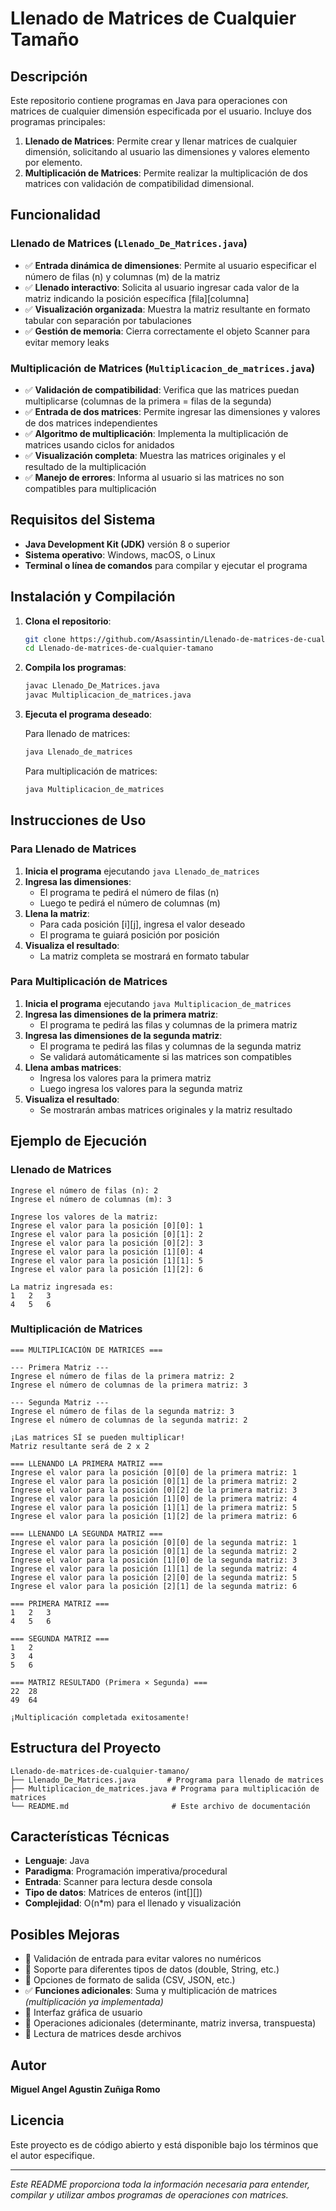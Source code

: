 # Llenado de Matrices de Cualquier Tamaño

## Descripción

Este repositorio contiene programas en Java para operaciones con matrices de cualquier dimensión especificada por el usuario. Incluye dos programas principales:

1. **Llenado de Matrices**: Permite crear y llenar matrices de cualquier dimensión, solicitando al usuario las dimensiones y valores elemento por elemento.
2. **Multiplicación de Matrices**: Permite realizar la multiplicación de dos matrices con validación de compatibilidad dimensional.

## Funcionalidad

### Llenado de Matrices (`Llenado_De_Matrices.java`)

- ✅ **Entrada dinámica de dimensiones**: Permite al usuario especificar el número de filas (n) y columnas (m) de la matriz
- ✅ **Llenado interactivo**: Solicita al usuario ingresar cada valor de la matriz indicando la posición específica [fila][columna]
- ✅ **Visualización organizada**: Muestra la matriz resultante en formato tabular con separación por tabulaciones
- ✅ **Gestión de memoria**: Cierra correctamente el objeto Scanner para evitar memory leaks

### Multiplicación de Matrices (`Multiplicacion_de_matrices.java`)

- ✅ **Validación de compatibilidad**: Verifica que las matrices puedan multiplicarse (columnas de la primera = filas de la segunda)
- ✅ **Entrada de dos matrices**: Permite ingresar las dimensiones y valores de dos matrices independientes
- ✅ **Algoritmo de multiplicación**: Implementa la multiplicación de matrices usando ciclos for anidados
- ✅ **Visualización completa**: Muestra las matrices originales y el resultado de la multiplicación
- ✅ **Manejo de errores**: Informa al usuario si las matrices no son compatibles para multiplicación

## Requisitos del Sistema

- **Java Development Kit (JDK)** versión 8 o superior
- **Sistema operativo**: Windows, macOS, o Linux
- **Terminal o línea de comandos** para compilar y ejecutar el programa

## Instalación y Compilación

1. **Clona el repositorio**:
   ```bash
   git clone https://github.com/Asassintin/Llenado-de-matrices-de-cualquier-tamano.git
   cd Llenado-de-matrices-de-cualquier-tamano
   ```

2. **Compila los programas**:
   ```bash
   javac Llenado_De_Matrices.java
   javac Multiplicacion_de_matrices.java
   ```

3. **Ejecuta el programa deseado**:
   
   Para llenado de matrices:
   ```bash
   java Llenado_de_matrices
   ```
   
   Para multiplicación de matrices:
   ```bash
   java Multiplicacion_de_matrices
   ```

## Instrucciones de Uso

### Para Llenado de Matrices

1. **Inicia el programa** ejecutando `java Llenado_de_matrices`
2. **Ingresa las dimensiones**:
   - El programa te pedirá el número de filas (n)
   - Luego te pedirá el número de columnas (m)
3. **Llena la matriz**:
   - Para cada posición [i][j], ingresa el valor deseado
   - El programa te guiará posición por posición
4. **Visualiza el resultado**:
   - La matriz completa se mostrará en formato tabular

### Para Multiplicación de Matrices

1. **Inicia el programa** ejecutando `java Multiplicacion_de_matrices`
2. **Ingresa las dimensiones de la primera matriz**:
   - El programa te pedirá las filas y columnas de la primera matriz
3. **Ingresa las dimensiones de la segunda matriz**:
   - El programa te pedirá las filas y columnas de la segunda matriz
   - Se validará automáticamente si las matrices son compatibles
4. **Llena ambas matrices**:
   - Ingresa los valores para la primera matriz
   - Luego ingresa los valores para la segunda matriz
5. **Visualiza el resultado**:
   - Se mostrarán ambas matrices originales y la matriz resultado

## Ejemplo de Ejecución

### Llenado de Matrices

```
Ingrese el número de filas (n): 2
Ingrese el número de columnas (m): 3

Ingrese los valores de la matriz:
Ingrese el valor para la posición [0][0]: 1
Ingrese el valor para la posición [0][1]: 2
Ingrese el valor para la posición [0][2]: 3
Ingrese el valor para la posición [1][0]: 4
Ingrese el valor para la posición [1][1]: 5
Ingrese el valor para la posición [1][2]: 6

La matriz ingresada es:
1	2	3	
4	5	6	
```

### Multiplicación de Matrices

```
=== MULTIPLICACIÓN DE MATRICES ===

--- Primera Matriz ---
Ingrese el número de filas de la primera matriz: 2
Ingrese el número de columnas de la primera matriz: 3

--- Segunda Matriz ---
Ingrese el número de filas de la segunda matriz: 3
Ingrese el número de columnas de la segunda matriz: 2

¡Las matrices SÍ se pueden multiplicar!
Matriz resultante será de 2 x 2

=== LLENANDO LA PRIMERA MATRIZ ===
Ingrese el valor para la posición [0][0] de la primera matriz: 1
Ingrese el valor para la posición [0][1] de la primera matriz: 2
Ingrese el valor para la posición [0][2] de la primera matriz: 3
Ingrese el valor para la posición [1][0] de la primera matriz: 4
Ingrese el valor para la posición [1][1] de la primera matriz: 5
Ingrese el valor para la posición [1][2] de la primera matriz: 6

=== LLENANDO LA SEGUNDA MATRIZ ===
Ingrese el valor para la posición [0][0] de la segunda matriz: 1
Ingrese el valor para la posición [0][1] de la segunda matriz: 2
Ingrese el valor para la posición [1][0] de la segunda matriz: 3
Ingrese el valor para la posición [1][1] de la segunda matriz: 4
Ingrese el valor para la posición [2][0] de la segunda matriz: 5
Ingrese el valor para la posición [2][1] de la segunda matriz: 6

=== PRIMERA MATRIZ ===
1	2	3	
4	5	6	

=== SEGUNDA MATRIZ ===
1	2	
3	4	
5	6	

=== MATRIZ RESULTADO (Primera × Segunda) ===
22	28	
49	64	

¡Multiplicación completada exitosamente!
```

## Estructura del Proyecto

```
Llenado-de-matrices-de-cualquier-tamano/
├── Llenado_De_Matrices.java       # Programa para llenado de matrices
├── Multiplicacion_de_matrices.java # Programa para multiplicación de matrices
└── README.md                       # Este archivo de documentación
```

## Características Técnicas

- **Lenguaje**: Java
- **Paradigma**: Programación imperativa/procedural
- **Entrada**: Scanner para lectura desde consola
- **Tipo de datos**: Matrices de enteros (int[][])
- **Complejidad**: O(n*m) para el llenado y visualización

## Posibles Mejoras

- 🔄 Validación de entrada para evitar valores no numéricos
- 🔄 Soporte para diferentes tipos de datos (double, String, etc.)
- 🔄 Opciones de formato de salida (CSV, JSON, etc.)
- ✅ **Funciones adicionales**: Suma y multiplicación de matrices *(multiplicación ya implementada)*
- 🔄 Interfaz gráfica de usuario
- 🔄 Operaciones adicionales (determinante, matriz inversa, transpuesta)
- 🔄 Lectura de matrices desde archivos

## Autor

**Miguel Angel Agustin Zuñiga Romo**

## Licencia

Este proyecto es de código abierto y está disponible bajo los términos que el autor especifique.

---

*Este README proporciona toda la información necesaria para entender, compilar y utilizar ambos programas de operaciones con matrices.*